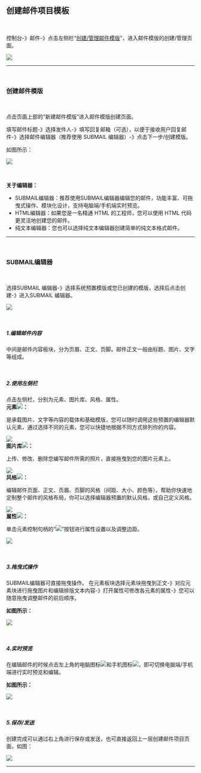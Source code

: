 ## 创建邮件项目模板

 <br>

控制台-》邮件-》点击左侧栏“[创建/管理邮件模版](https://www.mysubmail.com/console/mail/templates)”，进入邮件模版的创建/管理页面。


![](https://libraries.mysubmail.com/public/99040a5a4bb73c0f8ab0495dae84a27f/images/eed5bcf8aca21cc0c36f0a67ba75f035.gif)

------

 <br>

### **创建邮件模版**

 <br>

点击页面上部的“新建邮件模版”进入邮件模版创建页面。

填写邮件标题-》选择发件人-》填写回复邮箱（可选），以便于接收用户回复邮件-》选择邮件编辑器（推荐使用 SUBMAIL 编辑器）-》点击下一步/创建模版。

如图所示：

![](https://libraries.mysubmail.com/public/99040a5a4bb73c0f8ab0495dae84a27f/images/8f99d7cca5fbb03775fa5096d53d1839.gif)

 <br>

**关于编辑器：**

- SUBMAIL编辑器：推荐使用SUBMAIL编辑器编辑您的邮件，功能丰富、可拖曳式操作、模块化设计，支持电脑端/手机端实时预览。
- HTML编辑器：如果您是一名精通 HTML 的工程师，您可以使用 HTML 代码更灵活地创建您的邮件。
- 纯文本编辑器：您也可以选择纯文本编辑器创建简单的纯文本格式邮件。

 

------

 

 <br>

### **SUBMAIL编辑器**

<br>

选择SUBMAIL 编辑器-》选择系统预置模版或您已创建的模版，选择后点击创建-》进入SUBMAIL 编辑器。


![](https://libraries.mysubmail.com/public/99040a5a4bb73c0f8ab0495dae84a27f/images/44e2d4bb866ee5483cd222c7a4052f67.gif)

<br>

##### **1.编辑邮件内容**

中间是邮件内容板块，分为页眉、正文、页脚。邮件正文一般由标题、图片、文字等组成。

<br>

##### **2.使用左侧栏**

点击左侧栏，分别为元素、图片库、风格、属性。
<br>
**元素![](https://libraries.mysubmail.com/public/99040a5a4bb73c0f8ab0495dae84a27f/images/3e499f1b36919f89eb3fe6bf4f3ad764.png)：**

是承载图片、文字等内容的载体和基础模版，您可以随时调用这些预置的编辑器默认元素，通过选择不同的元素，您可以快捷地根据不同方式排列你的内容。

![](https://libraries.mysubmail.com/public/99040a5a4bb73c0f8ab0495dae84a27f/images/dfca1a60047922828fa91c4c30d0020c.png)
<br>
**图片库![](https://libraries.mysubmail.com/public/99040a5a4bb73c0f8ab0495dae84a27f/images/76c5a7c8e4f7862a21b5071d8dac19cf.png)：**

上传、修改、删除您编写邮件所需的照片，直接拖曳到您的图片元素上。

![](https://libraries.mysubmail.com/public/99040a5a4bb73c0f8ab0495dae84a27f/images/dc616aac7c5dfac33e270ae14e6205fa.png)
<br>
**风格![](https://libraries.mysubmail.com/public/99040a5a4bb73c0f8ab0495dae84a27f/images/454f5a282248fef42a7b0e47bd9482af.png)：**

编辑邮件页面、正文、页眉、页脚的风格（间距、大小、颜色等）。帮助你快速地定制整个邮件的风格布局，你可以选择编辑器预置的默认风格，或自己定义风格。

![](https://libraries.mysubmail.com/public/99040a5a4bb73c0f8ab0495dae84a27f/images/d031704efc6addcb7b73c3a766ccd2e4.png)
<br>
**属性![](https://libraries.mysubmail.com/public/99040a5a4bb73c0f8ab0495dae84a27f/images/ecb85c812029c1d14c3277e9131e4cb3.png)：**

单击元素控制句柄的“![](https://libraries.mysubmail.com/public/99040a5a4bb73c0f8ab0495dae84a27f/images/502bc1ef0dceb0941534563333d812a9.png)”按钮进行属性设置以及调整边距。

![](https://libraries.mysubmail.com/public/99040a5a4bb73c0f8ab0495dae84a27f/images/8f9a04dd81c48fb4a883037cc32ebd07.png)

<br>

##### **3.拖曳式操作**

SUBMAIL编辑器可直接拖曳操作。
在元素板块选择元素块拖曳到正文-》对应元素块进行拖曳图片和编辑排版文本内容-》打开属性可修改各元素的属性-》您可以随意拖曳调整邮件的前后顺序。

**如图所示：**

![](https://libraries.mysubmail.com/public/99040a5a4bb73c0f8ab0495dae84a27f/images/7e8cdede5feba4416a514165c7ccb573.gif)

<br>

##### **4.实时预览**

在编辑邮件的时候点击左上角的电脑图标![](https://libraries.mysubmail.com/public/99040a5a4bb73c0f8ab0495dae84a27f/images/517279cfab59a465370195a84c1a1685.png)和手机图标![](https://libraries.mysubmail.com/public/99040a5a4bb73c0f8ab0495dae84a27f/images/efccb3a08442db0f59a78cf2d9e5e0d4.png)，即可切换电脑端/手机端进行实时预览和编辑。

**如图所示：**

![](https://libraries.mysubmail.com/public/99040a5a4bb73c0f8ab0495dae84a27f/images/bf94f47daa6dbb991a42cf923236dad9.gif)

<br>

##### **5.保存/发送**

创建完成可以通过右上角进行保存或发送，也可直接返回上一层创建邮件项目页面，如图：

![](https://libraries.mysubmail.com/public/99040a5a4bb73c0f8ab0495dae84a27f/images/cb829ebd29cc9b0844577f4b6e99d69e.png)

 

------